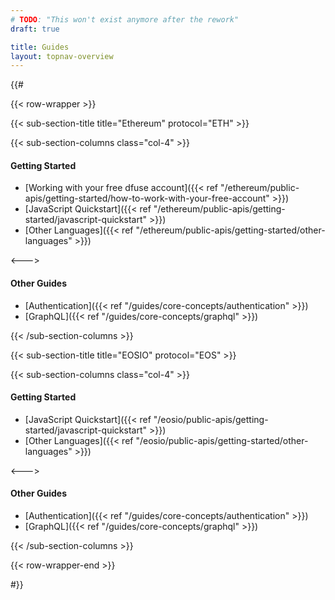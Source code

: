 ```yaml
---
# TODO: "This won't exist anymore after the rework"
draft: true

title: Guides
layout: topnav-overview
---
```




{{#




{{< row-wrapper >}}

{{< sub-section-title title="Ethereum" protocol="ETH" >}}

{{< sub-section-columns  class="col-4" >}}

#### Getting Started

- [Working with your free dfuse account]({{< ref "/ethereum/public-apis/getting-started/how-to-work-with-your-free-account" >}})
- [JavaScript Quickstart]({{< ref "/ethereum/public-apis/getting-started/javascript-quickstart" >}})
- [Other Languages]({{< ref "/ethereum/public-apis/getting-started/other-languages" >}})

<--->

#### Other Guides

- [Authentication]({{< ref "/guides/core-concepts/authentication" >}})
- [GraphQL]({{< ref "/guides/core-concepts/graphql" >}})

{{< /sub-section-columns >}}

{{< sub-section-title title="EOSIO" protocol="EOS" >}}

{{< sub-section-columns class="col-4" >}}

#### Getting Started

- [JavaScript Quickstart]({{< ref "/eosio/public-apis/getting-started/javascript-quickstart" >}})
- [Other Languages]({{< ref "/eosio/public-apis/getting-started/other-languages" >}})

<--->

#### Other Guides

- [Authentication]({{< ref "/guides/core-concepts/authentication" >}})
- [GraphQL]({{< ref "/guides/core-concepts/graphql" >}})

{{< /sub-section-columns >}}

{{< row-wrapper-end >}}




#}}
